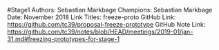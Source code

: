 #Stage1
Authors: Sebastian Markbage
Champions: Sebastian Markbage
Date: November 2018
Link Titles: freeze-proto
GitHub Link: https://github.com/tc39/proposal-freeze-prototype
GitHub Note Link: https://github.com/tc39/notes/blob/HEAD/meetings/2019-01/jan-31.md#freezing-prototypes-for-stage-1
